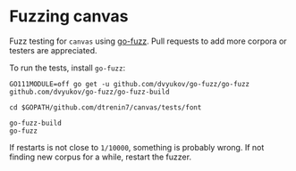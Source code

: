 # Fuzzing canvas

Fuzz testing for `canvas` using [go-fuzz](https://github.com/dvyukov/go-fuzz). Pull requests to add more corpora or testers are appreciated.

To run the tests, install `go-fuzz`:

```
GO111MODULE=off go get -u github.com/dvyukov/go-fuzz/go-fuzz github.com/dvyukov/go-fuzz/go-fuzz-build

cd $GOPATH/github.com/dtrenin7/canvas/tests/font

go-fuzz-build
go-fuzz
```

If restarts is not close to `1/10000`, something is probably wrong. If not finding new corpus for a while, restart the fuzzer.
